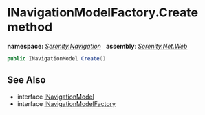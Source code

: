 # INavigationModelFactory.Create method
**namespace:** *[Serenity.Navigation](../../README.md#serenity.navigation-namespace)*   **assembly**: *[Serenity.Net.Web](../../README.md)*

```csharp
public INavigationModel Create()
```

## See Also

* interface [INavigationModel](../INavigationModel.md)
* interface [INavigationModelFactory](../INavigationModelFactory.md)